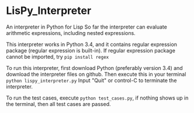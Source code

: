 # LisPy_Interpreter
An interpreter in Python for Lisp
So far the interpreter can evaluate arithmetic expressions, including nested expressions.

This interpreter works in Python 3.4, and it contains regular expression package (regular expression is built-in). If regular expression package cannot be imported, try 
`pip install regex`

To run this interpreter, first download Python (preferably version 3.4) and download the interpreter files on github.
Then execute this in your terminal `python lispy_interpreter.py`
Input "Quit" or control-C to terminate the interpreter.

To run the test cases, execute `python test_cases.py`, if nothing shows up in the terminal, then all test cases are passed. 
